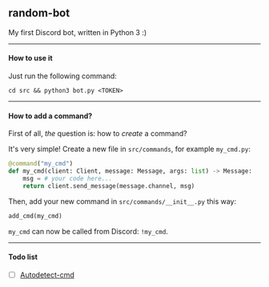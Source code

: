 ## random-bot
My first Discord bot, written in Python 3 :)

---

#### How to use it
Just run the following command:

`cd src && python3 bot.py <TOKEN>`

---

#### How to add a command?
First of all, *the* question is: how to *create* a command?

It's very simple! Create a new file in `src/commands`, for example `my_cmd.py`:
```py
@command("my_cmd")
def my_cmd(client: Client, message: Message, args: list) -> Message:
    msg = # your code here...
    return client.send_message(message.channel, msg)
```
Then, add your new command in `src/commands/__init__.py` this way:
```py
add_cmd(my_cmd)
```
`my_cmd` can now be called from Discord: `!my_cmd`. 

---

#### Todo list
- [ ] [Autodetect-cmd](https://github.com/vpenando/random-bot/wiki/Autodetect-cmd)

